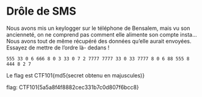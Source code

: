 # Drôle de SMS

Nous avons mis un keylogger sur le téléphone de Bensalem, mais vu son ancienneté, on ne comprend pas comment elle alimente son compte insta… Nous avons tout de même récupéré des données qu’elle aurait envoyées. Essayez de mettre de l’ordre là- dedans !

```
555 33 0 6 666 8 0 3 33 0 7 2 7777 7777 33 0 33 7777 8 0 6 88 555 8 444 8 2 7
```

Le flag est CTF101{md5(secret obtenu en majuscules)}

flag: CTF101{5a5a8f4f8882cec331b7c0d807f6bcc8}
